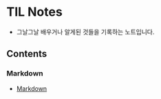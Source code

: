 # TIL Notes
* 그날그날 배우거나 알게된 것들을 기록하는 노트입니다.

## Contents

### Markdown
* [Markdown](/TIL/MarkDown/Markdown.md)

